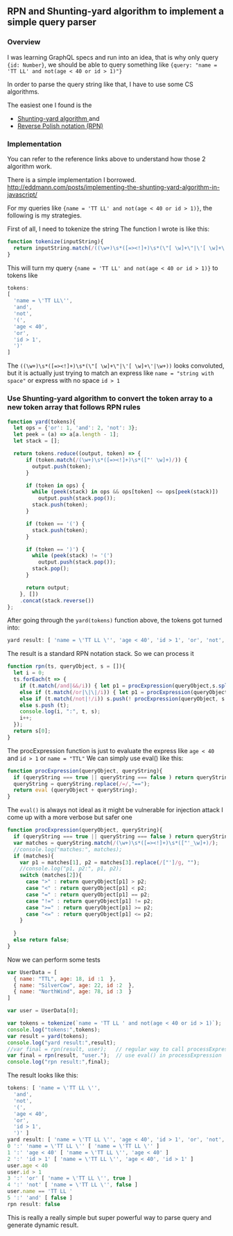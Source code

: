 ## RPN and Shunting-yard algorithm to implement a simple query parser
### Overview
I was learning GraphQL specs and run into an idea, that is why only query `{id: Number}`, 
we should be able to query something like `{query: "name = 'TT LL' and not(age < 40 or id > 1)"}`

In order to parse the query string like that, I have to use some CS algorithms.

The easiest one I found is the 
* [Shunting-yard algorithm ](https://en.wikipedia.org/wiki/Shunting-yard_algorithm)
and
* [Reverse Polish notation (RPN)](https://en.wikipedia.org/wiki/Reverse_Polish_notation)

### Implementation
You can refer to the reference links above to understand how those 2 algorithm work.

There is a simple implementation I borrowed. <br>
http://eddmann.com/posts/implementing-the-shunting-yard-algorithm-in-javascript/


For my queries like `{name = 'TT LL' and not(age < 40 or id > 1)}`, the following is my strategies.

First of all, I need to tokenize the string
The function I wrote is like this:
```js
function tokenize(inputString){
  return inputString.match(/((\w+)\s*([=><!]+)\s*(\"[ \w]+\"|\'[ \w]+\'|\w+))|\(|\)|\bAND\b|\bOR\b|\bNOT\b/ig);
}
```

This will turn my query `{name = 'TT LL' and not(age < 40 or id > 1)}`
to tokens like
```js
tokens: 
[ 
  'name = \'TT LL\'',
  'and',
  'not',
  '(',
  'age < 40',
  'or',
  'id > 1',
  ')' 
]
```

The `((\w+)\s*([=><!]+)\s*(\"[ \w]+\"|\'[ \w]+\'|\w+))` looks convoluted, but it is actually just
trying to match an express like `name = "string with space"` or express with no space `id > 1`

### Use Shunting-yard algorithm to convert the token array to a new token array that follows RPN rules
```js
function yard(tokens){
  let ops = {'or': 1, 'and': 2, 'not': 3};
  let peek = (a) => a[a.length - 1];
  let stack = [];

  return tokens.reduce((output, token) => {
      if (token.match(/(\w+)\s*([=><!]+)\s*(["' \w]+)/)) {
        output.push(token);
      }

      if (token in ops) {
        while (peek(stack) in ops && ops[token] <= ops[peek(stack)])
          output.push(stack.pop());
        stack.push(token);
      }

      if (token == '(') {
        stack.push(token);
      }

      if (token == ')') {
        while (peek(stack) != '(')
          output.push(stack.pop());
        stack.pop();
      }

      return output;
    }, [])
    .concat(stack.reverse())
};
```

After going through the `yard(tokens)` function above, the tokens got turned into:
```js
yard result: [ 'name = \'TT LL \'', 'age < 40', 'id > 1', 'or', 'not', 'and' ]
```

The result is a standard RPN notation stack. So we can process it

```js
function rpn(ts, queryObject, s = []){
  let i = 0;
  ts.forEach(t => {
    if (t.match(/and|&&/i)) { let p1 = procExpression(queryObject,s.splice(-2,1)[0]); let p2 = procExpression(queryObject,s.pop()); s.push( p1 && p2); }
    else if (t.match(/or|\|\|/i)) { let p1 = procExpression(queryObject,s.splice(-2,1)[0]); let p2 = procExpression(queryObject,s.pop()); s.push( p1 || p2)}
    else if (t.match(/not|!/i)) s.push(! procExpression(queryObject, s.pop()));
    else s.push (t);
    console.log(i, ":", t, s);
    i++;
  });
  return s[0];
}
```

The procExpression function is just to evaluate the express like `age < 40` and `id > 1` or `name = "TTL"`
We can simply use eval() like this:
```js
function procExpression(queryObject, queryString){
  if (queryString === true || queryString === false ) return queryString;
  queryString = queryString.replace(/=/,"==");
  return eval (queryObject + queryString);
}
```

The `eval()` is always not ideal as it might be vulnerable for injection attack
I come up with a more verbose but safer one
```js
function procExpression(queryObject, queryString){
  if (queryString === true || queryString === false ) return queryString;
  var matches = queryString.match(/(\w+)\s*([=><!]+)\s*(["'_\w]+)/);
  //console.log("matches:", matches);
  if (matches){
    var p1 = matches[1], p2 = matches[3].replace(/["']/g, "");
    //console.log("p1, p2:", p1, p2);
    switch (matches[2]){
      case ">" : return queryObject[p1] > p2;
      case "<" : return queryObject[p1] < p2;
      case "=" : return queryObject[p1] == p2;
      case "!=" : return queryObject[p1] != p2;
      case ">=" : return queryObject[p1] >= p2;
      case "<=" : return queryObject[p1] <= p2;
    }
    
  }
  else return false;
}
```

Now we can perform some tests
```js
var UserData = [
  { name: "TTL", age: 18, id :1  },
  { name: "SilverCow", age: 22, id :2  },
  { name: "NorthWind", age: 78, id :3  }
]

var user = UserData[0];

var tokens = tokenize(`name = 'TT LL ' and not(age < 40 or id > 1)`);
console.log("tokens:",tokens);
var result = yard(tokens);
console.log("yard result:",result);
//var final = rpn(result, user);   // regular way to call processExpression 
var final = rpn(result, "user.");  // use eval() in processExpression
console.log("rpn result:",final);
```

The result looks like this:
```js
tokens: [ 'name = \'TT LL \'',
  'and',
  'not',
  '(',
  'age < 40',
  'or',
  'id > 1',
  ')' ]
yard result: [ 'name = \'TT LL \'', 'age < 40', 'id > 1', 'or', 'not', 'and' ]
0 ':' 'name = \'TT LL \'' [ 'name = \'TT LL \'' ]
1 ':' 'age < 40' [ 'name = \'TT LL \'', 'age < 40' ]
2 ':' 'id > 1' [ 'name = \'TT LL \'', 'age < 40', 'id > 1' ]
user.age < 40
user.id > 1
3 ':' 'or' [ 'name = \'TT LL \'', true ]
4 ':' 'not' [ 'name = \'TT LL \'', false ]
user.name == 'TT LL '
5 ':' 'and' [ false ]
rpn result: false
```

This is really a really simple but super powerful way to parse query and generate dynamic result.
